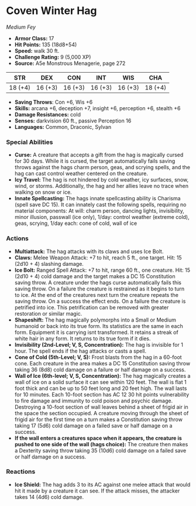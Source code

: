 # Coven Winter Hag

*Medium* *Fey*

- **Armor Class:** 17
- **Hit Points:** 135 (18d8+54)
- **Speed:** walk 30 ft.
- **Challenge Rating:** 9 (5,000 XP)
- **Source:** A5e Monstrous Menagerie, page 272

| STR | DEX | CON | INT | WIS | CHA |
| --- | --- | --- | --- | --- | --- |
| 18 (+4) | 16 (+3) | 16 (+3) | 16 (+3) | 16 (+3) | 18 (+4) |

- **Saving Throws**: Con +6, Wis +6
- **Skills:** arcana +6, deception +7, insight +6, perception +6, stealth +6
- **Damage Resistances:** cold
- **Senses:** darkvision 60 ft., passive Perception 16
- **Languages:** Common, Draconic, Sylvan

### Special Abilities

- **Curse:** A creature that accepts a gift from the hag is magically cursed for 30 days. While it is cursed, the target automatically fails saving throws against the hags charm person, geas, and scrying spells, and the hag can cast control weather centered on the creature.
- **Icy Travel:** The hag is not hindered by cold weather, icy surfaces, snow, wind, or storms. Additionally, the hag and her allies leave no trace when walking on snow or ice.
- **Innate Spellcasting:** The hags innate spellcasting ability is Charisma (spell save DC 15). It can innately cast the following spells, requiring no material components: At will: charm person, dancing lights, invisibility, minor illusion, passwall (ice only), 1/day: control weather (extreme cold), geas, scrying, 1/day each: cone of cold, wall of ice

### Actions

- **Multiattack:** The hag attacks with its claws and uses Ice Bolt.
- **Claws:** Melee Weapon Attack: +7 to hit, reach 5 ft., one target. Hit: 15 (2d10 + 4) slashing damage.
- **Ice Bolt:** Ranged Spell Attack: +7 to hit, range 60 ft., one creature. Hit: 15 (2d10 + 4) cold damage  and the target makes a DC 15 Constitution saving throw. A creature under the hags curse automatically fails this saving throw. On a failure  the creature is restrained as it begins to turn to ice. At the end of the creatures next turn  the creature repeats the saving throw. On a success  the effect ends. On a failure  the creature is petrified into ice. This petrification can be removed with greater restoration or similar magic.
- **Shapeshift:** The hag magically polymorphs into a Small or Medium humanoid or back into its true form. Its statistics are the same in each form. Equipment it is carrying isnt transformed. It retains a streak of white hair in any form. It returns to its true form if it dies.
- **Invisibility (2nd-Level; V, S, Concentration):** The hag is invisible for 1 hour. The spell ends if the hag attacks or casts a spell.
- **Cone of Cold (5th-Level; V, S):** Frost blasts from the hag in a 60-foot cone. Each creature in the area makes a DC 15 Constitution saving throw  taking 36 (8d8) cold damage on a failure or half damage on a success.
- **Wall of Ice (6th-level; V, S, Concentration):** The hag magically creates a wall of ice on a solid surface it can see within 120 feet. The wall is flat  1 foot thick  and can be up to 50 feet long and 20 feet high. The wall lasts for 10 minutes. Each 10-foot section has AC 12  30 hit points  vulnerability to fire damage  and immunity to cold  poison  and psychic damage. Destroying a 10-foot section of wall leaves behind a sheet of frigid air in the space the section occupied. A creature moving through the sheet of frigid air for the first time on a turn makes a Constitution saving throw  taking 17 (5d6) cold damage on a failed save or half damage on a success.
- **If the wall enters a creatures space when it appears, the creature is pushed to one side of the wall (hags choice):** The creature then makes a Dexterity saving throw  taking 35 (10d6) cold damage on a failed save or half damage on a success.

### Reactions

- **Ice Shield:** The hag adds 3 to its AC against one melee attack that would hit it made by a creature it can see. If the attack misses, the attacker takes 14 (4d6) cold damage.


